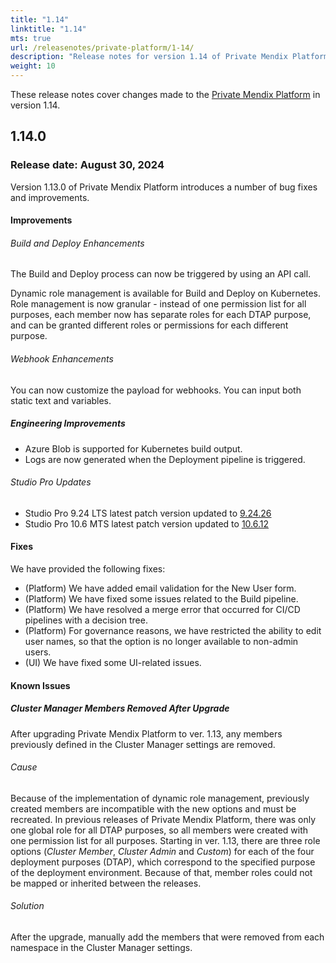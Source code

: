 ```yaml
---
title: "1.14"
linktitle: "1.14"
mts: true
url: /releasenotes/private-platform/1-14/
description: "Release notes for version 1.14 of Private Mendix Platform"
weight: 10
---
```


These release notes cover changes made to the [Private Mendix Platform](/private-mendix-platform/) in version 1.14.

## 1.14.0

### Release date: August 30, 2024

Version 1.13.0 of Private Mendix Platform introduces a number of bug fixes and improvements.

#### Improvements

###### Build and Deploy Enhancements

The Build and Deploy process can now be triggered by using an API call. 

Dynamic role management is available for Build and Deploy on Kubernetes. Role management is now granular - instead of one permission list for all purposes, each member now has separate roles for each DTAP purpose, and can be granted different roles or permissions for each different purpose.

###### Webhook Enhancements

You can now customize the payload for webhooks. You can input both static text and variables.

##### Engineering Improvements

* Azure Blob is supported for Kubernetes build output.
* Logs are now generated when the Deployment pipeline is triggered.

###### Studio Pro Updates

* Studio Pro 9.24 LTS latest patch version updated to [9.24.26](/releasenotes/studio-pro/9.24/#92426)
* Studio Pro 10.6 MTS latest patch version updated to [10.6.12](/releasenotes/studio-pro/10.6/#10612) 

#### Fixes

We have provided the following fixes:

* (Platform) We have added email validation for the New User form.
* (Platform) We have fixed some issues related to the Build pipeline.
* (Platform) We have resolved a merge error that occurred for CI/CD pipelines with a decision tree.
* (Platform) For governance reasons, we have restricted the ability to edit user names, so that the option is no longer available to non-admin users.
* (UI) We have fixed some UI-related issues.

#### Known Issues

##### Cluster Manager Members Removed After Upgrade

After upgrading Private Mendix Platform to ver. 1.13, any members previously defined in the Cluster Manager settings are removed.

###### Cause

Because of the implementation of dynamic role management, previously created members are incompatible with the new options and must be recreated. In previous releases of Private Mendix Platform, there was only one global role for all DTAP purposes, so all members were created with one permission list for all purposes. Starting in ver. 1.13, there are three role options (*Cluster Member*, *Cluster Admin* and *Custom*) for each of the four deployment purposes (DTAP), which correspond to the specified purpose of the deployment environment. Because of that, member roles could not be mapped or inherited between the releases.

###### Solution

After the upgrade, manually add the members that were removed from each namespace in the Cluster Manager settings.
